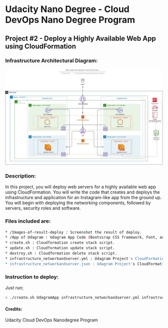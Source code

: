 # Udacity Nano Degree - Cloud DevOps Nano Degree Program

## Project #2 - Deploy a Highly Available Web App using CloudFormation

### Infrastructure Architectural Diagram:
<img src="./Udacity - Deploy a High-Availability Web App using CloudFormation - v1_0 (5)-Page-2.jpg">


### Description:
In this project, you will deploy web servers for a highly available web app using CloudFormation. You will write the code that creates and deploys the infrastructure and application for an Instagram-like app from the ground up. You will begin with deploying the networking components, followed by servers, security roles and software.

### Files included are:
```sh
* /Images-of-result-deploy : Screenshot the result of deploy.
* /App of Udagram : Udagram App Code (Bootssrap CSS framework, Font, and JavaScript libraries needed for the website to function etc ...)
* create.sh : Cloudformation create stack script. 
* update.sh : Cloudformation update stack script.
* destroy.sh : Cloudformation delete stack script.
* infrastructure_networkandserver.yml : Udagram Project's CloudFormation script.
* infrastructure_networkandserver.json : Udagram Project's CloudFormation script parameters.
```

### Instruction to deploy:
Just run;
```sh
> ./create.sh UdagramApp infrastructure_networkandserver.yml infrastructure_networkandserver.json
```

#### Credits:
Udacity Cloud DevOps Nanodegree Program

